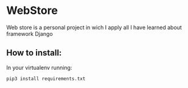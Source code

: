 # WebStore
Web store is a personal project in wich I apply all I have learned about framework Django

## How to install:
In your virtualenv running:
```
pip3 install requirements.txt 
```
